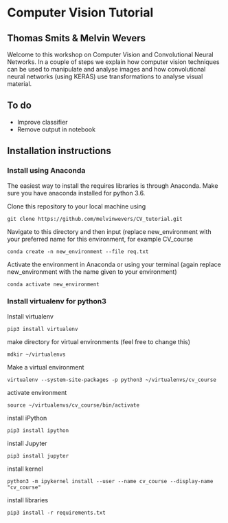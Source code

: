 # Computer Vision Tutorial
## Thomas Smits & Melvin Wevers

Welcome to this workshop on Computer Vision and Convolutional Neural Networks. In a couple of steps we explain how computer vision techniques can be used to manipulate and analyse images and how convolutional neural networks (using KERAS) use transformations to analyse visual material.

## To do
- Improve classifier
- Remove output in notebook

## Installation instructions

### Install using Anaconda

The easiest way to install the requires libraries is through Anaconda. Make sure you have anaconda installed for python 3.6. 

Clone this repository to your local machine using

`git clone https://github.com/melvinwevers/CV_tutorial.git`

Navigate to this directory and then input (replace new_environment with your preferred name for this environment, for example CV_course

`conda create -n new_environment --file req.txt` 

Activate the environment in Anaconda or using your terminal (again replace new_environment with the name given to your environment)

`conda activate new_environment`

### Install virtualenv for python3 

Install virtualenv

`pip3 install virtualenv`

make directory for virtual environments (feel free to change this)

`mdkir ~/virtualenvs`

Make a virtual environment

`virtualenv --system-site-packages -p python3 ~/virtualenvs/cv_course`

activate environment

`source ~/virtualenvs/cv_course/bin/activate`

install iPython

`pip3 install ipython`

install Jupyter

`pip3 install jupyter`

install kernel

`python3 -m ipykernel install --user --name cv_course --display-name "cv_course"`

install libraries

`pip3 install -r requirements.txt`
